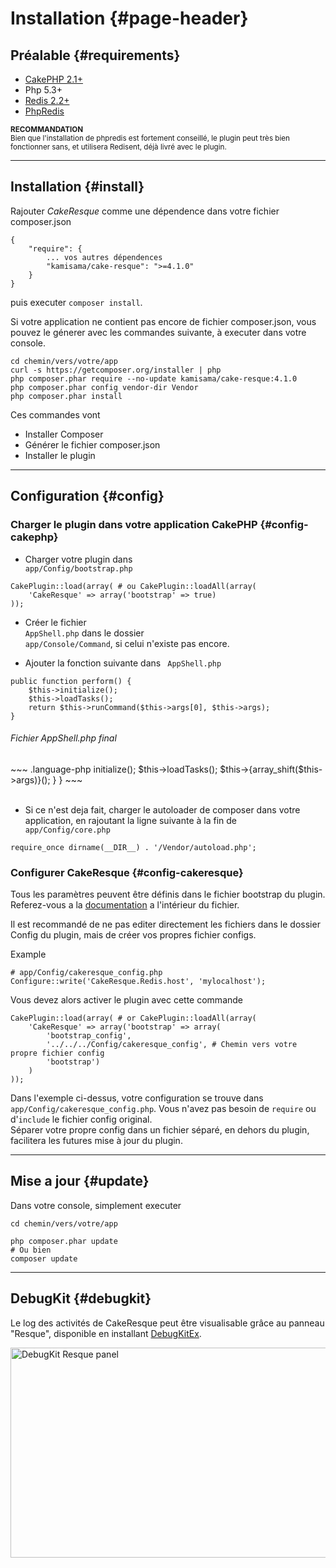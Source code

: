 # Installation {#page-header}

## Préalable {#requirements}

* [CakePHP 2.1+](http://cakephp.org/)
* Php 5.3+
* [Redis 2.2+](http://redis.io/)
* [PhpRedis](https://github.com/nicolasff/phpredis)

<small><i class="icon-bell"></i> **RECOMMANDATION**  
Bien que l'installation de phpredis est fortement conseillé, le plugin peut très bien fonctionner sans, et utilisera Redisent, déjà livré avec le plugin.</small>

<hr/>

## Installation {#install}

Rajouter *CakeResque* comme une dépendence dans votre fichier composer.json

~~~ .language-json
{
	"require": {
		... vos autres dépendences
		"kamisama/cake-resque": ">=4.1.0"
	}
}
~~~

puis executer `composer install`.

Si votre application ne contient pas encore de fichier composer.json, vous pouvez le génerer avec les commandes suivante, à executer dans votre console.

~~~ .language-bash
cd chemin/vers/votre/app
curl -s https://getcomposer.org/installer | php
php composer.phar require --no-update kamisama/cake-resque:4.1.0
php composer.phar config vendor-dir Vendor
php composer.phar install
~~~

Ces commandes vont
* Installer Composer
* Générer le fichier composer.json
* Installer le plugin

<hr/>


## Configuration {#config}

### Charger le plugin dans votre application CakePHP {#config-cakephp}

* Charger votre plugin dans <code><i class="icon-folder-open for-code"></i> app/Config/bootstrap.php</code>

~~~ .language-php
CakePlugin::load(array( # ou CakePlugin::loadAll(array(
	'CakeResque' => array('bootstrap' => true)
));
~~~

* Créer le fichier <code><i class="icon-file for-code"></i> AppShell.php</code> dans le dossier <code><i class="icon-folder-open for-code"></i> app/Console/Command</code>, si celui n'existe pas encore.

* Ajouter la fonction suivante dans <code><i class="icon-file for-code"></i> AppShell.php</code>

~~~ .language-php
public function perform() {
	$this->initialize();
	$this->loadTasks();
	return $this->runCommand($this->args[0], $this->args);
}
~~~

<h6><i class="icon-file"></i> Fichier AppShell.php final</h6>
<div class="example"><div markdown=1>
~~~ .language-php
<?php
App::uses('AppModel', 'Model');
class AppShell extends Shell
{
	public function perform()
	{
		$this->initialize();
		$this->loadTasks();
		$this->{array_shift($this->args)}();
	}
}
~~~
</div></div>

<br>

* Si ce n'est deja fait, charger le autoloader de composer dans votre application, en rajoutant la ligne suivante à la fin de <code><i class="icon-file for-code"></i> app/Config/core.php</code>

~~~ .language-php
require_once dirname(__DIR__) . '/Vendor/autoload.php';
~~~

### Configurer CakeResque {#config-cakeresque}

Tous les paramètres peuvent être définis dans le fichier bootstrap du plugin. Referez-vous a la <a href="https://github.com/kamisama/Cake-Resque/blob/master/Config/bootstrap.php">documentation</a> a l'intérieur du fichier.

Il est recommandé de ne pas editer directement les fichiers dans le dossier Config du plugin, mais de créer vos propres fichier configs.

Example

~~~ .language-php
# app/Config/cakeresque_config.php
Configure::write('CakeResque.Redis.host', 'mylocalhost');
~~~

Vous devez alors activer le plugin avec cette commande

~~~ .language-php
CakePlugin::load(array( # or CakePlugin::loadAll(array(
	'CakeResque' => array('bootstrap' => array(
		'bootstrap_config',
		'../../../Config/cakeresque_config', # Chemin vers votre propre fichier config
		'bootstrap')
	)
));
~~~

Dans l'exemple ci-dessus, votre configuration se trouve dans <code><i class="icon-file for-code"></i> app/Config/cakeresque_config.php</code>. Vous n'avez pas besoin de `require` ou d'`include` le fichier config original.<br>
Séparer votre propre config dans un fichier séparé, en dehors du plugin, facilitera les futures mise à jour du plugin.

<hr/>

## Mise a jour {#update}

Dans votre console, simplement executer

~~~ .language-bash
cd chemin/vers/votre/app

php composer.phar update
# Ou bien
composer update
~~~

<hr/>

## DebugKit {#debugkit}

Le log des activités de CakeResque peut être visualisable grâce au panneau "Resque", disponible en installant <a href="https://github.com/kamisama/DebugKitEx">DebugKitEx</a>.

<img src="/img/debugkit_jobs.png" width=940 height=336 alt="DebugKit Resque panel" title="DebugKit Resque panel" />

